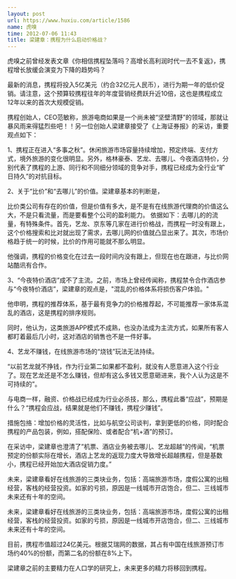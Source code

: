 ```yaml
---
layout: post
url: https://www.huxiu.com/article/1586
name: 虎嗅
time: 2012-07-06 11:43
title: 梁建章：携程为什么启动价格战？
---
```

虎嗅之前曾经发表文章《你相信携程坠落吗？高增长高利润时代一去不复返》，携程增长放缓会演变为下降的趋势吗？

最新的消息，携程将投入5亿美元（约合32亿元人民币），进行为期一年的低价促销。请注意，这个预算较携程往年的年度营销经费跃升近10倍，这也是携程成立12年以来的首次大规模促销。

携程创始人，CEO范敏称，旅游电商如果是一个尚未被“坚壁清野”的领域，那就让暴风雨来得猛烈些吧！！另一位创始人梁建章接受了《上海证券报》的采访，重要观点如下：

1、携程正在进入“多事之秋”。休闲旅游市场容量持续增加，预定终端、支付方式，境外旅游的变化很明显。另外，格林豪泰、艺龙、去哪儿、今夜酒店特价，分别代表了携程的上游、同行和不同细分领域的竞争对手，携程已经成为全行业“旷日持久”的对抗目标。

2、关于“比价”和“去哪儿”的价值。梁建章基本的判断是，

比价类公司有存在的价值，但是价值有多大，是不是有在线旅游代理商的价值这么大，不是只看流量，而是要看整个公司的盈利能力。 依据如下：去哪儿的的流量，有特殊条件。首先，艺龙、京东等几家在进行价格战，而携程一时没有跟上，这个价格搜索和比对就出现了需求，去哪儿网的价值就凸显出来了。其次，市场价格趋于统一的时候，比价的作用可能就不那么明显。

他强调，携程的价格变化在过去一段时间内没有跟上，但现在也在跟进，与比价网站酷讯有合作。

3、“今夜特价酒店”成不了主流。之前，市场上曾经传闻称，携程禁令合作酒店参与“今夜特价酒店”，梁建章的观点是，"混乱的价格体系将损伤客户体验。"

他申明，携程的推荐体系，基于最有竞争力的价格推荐起，不可能推荐一家体系混乱的酒店，这是携程的排序规则。

同时，他认为，这类旅游APP模式不成熟，也没办法成为主流方式，如果所有客人都盯着最后几小时，这对酒店的销售也不是一件好事。

4、艺龙不赚钱，在线旅游市场的“烧钱”玩法无法持续。

“以前艺龙就不挣钱，作为行业第二如果都不盈利，就没有人愿意进入这个行业了。现在艺龙还是不怎么赚钱，但却有这么多钱又愿意砸进来，我个人认为这是不可持续的”。

与电商一样，融资、价格战已经成为行业必杀技，那么，携程此番“应战”，预期是什么？“携程会应战，结果就是他们不赚钱，携程少赚钱”。

措施包挌：增加价格的灵活性，比如与航空公司谈判，拿到更低的价格，同时配合携程的产品包装，例如，搭配保险、或者配合“机+酒”的预订。

在采访中，梁建章也澄清了”机票、酒店业务被去哪儿、艺龙超越“的传闻，“机票预定的份额实际在增长，酒店上艺龙的返现力度大导致增长超越携程，但是基数小，携程已经开始加大酒店促销力度。”

未来，梁建章看好在线旅游的三类块业务，包括：高端旅游市场，度假公寓的出租经营，客栈的经营投资。如家的亏损，原因是一线城市开店饱合，但二、三线城市未来还有十年的空间。

未来，梁建章看好在线旅游的三类块业务，包括：高端旅游市场，度假公寓的出租经营，客栈的经营投资。如家的亏损，原因是一线城市开店饱合，但二、三线城市未来还有十年的空间。

目前，携程市值超过24亿美元。根据艾瑞网的数据，其占有中国在线旅游预订市场约40%的份额，而第二名的份额在8%上下。

梁建章之前的主要精力在人口学的研究上，未来更多的精力将移回到携程。

